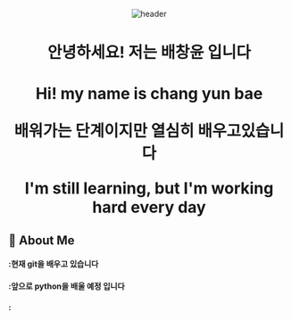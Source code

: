 <!-- README.md -->
 <!--Header-->
  <p align="center">
  <img src="https://capsule-render.vercel.app/api?type=waving&color=gradient&height=300&section=header&text=Good%20to%20see%20you%20%F0%9F%A4%97" alt="header" />
</p>
<h1 align="center">  안녕하세요! 저는 배창윤 입니다</h1>
<h1 align="center"> Hi! my name is chang yun bae
   <p align="center">배워가는 단계이지만 열심히 배우고있습니다</p>
  <p align="center">I'm still learning, but I'm working hard every day</p>

 <!--Body-->
  
  ## 👀 About Me
  #### :현재 git을 배우고 있습니다
  #### :앞으로 python을 배울 예정 입니다
  #### :
